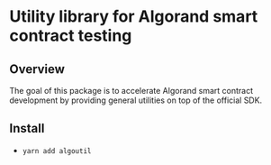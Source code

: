 # Utility library for Algorand smart contract testing

## Overview

The goal of this package is to accelerate Algorand smart contract development by providing general utilities on top of the official SDK.

## Install

 - `yarn add algoutil`